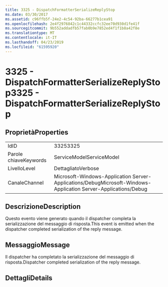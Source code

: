 ```yaml
---
title: 3325 - DispatchFormatterSerializeReplyStop
ms.date: 03/30/2017
ms.assetid: c96ffb5f-24e2-4c54-92ba-66277b1cea91
ms.openlocfilehash: 2e4f2976842c1c44332ccfc32ee70d930d1fe41f
ms.sourcegitcommit: 9b552addadfb57fab0b9e7852ed4f1f1b8a42f8e
ms.translationtype: MT
ms.contentlocale: it-IT
ms.lasthandoff: 04/23/2019
ms.locfileid: "61595920"
---
```

# <a name="3325---dispatchformatterserializereplystop"></a><span data-ttu-id="2abe9-102">3325 - DispatchFormatterSerializeReplyStop</span><span class="sxs-lookup"><span data-stu-id="2abe9-102">3325 - DispatchFormatterSerializeReplyStop</span></span>
## <a name="properties"></a><span data-ttu-id="2abe9-103">Proprietà</span><span class="sxs-lookup"><span data-stu-id="2abe9-103">Properties</span></span>  
  
|||  
|-|-|  
|<span data-ttu-id="2abe9-104">Id</span><span class="sxs-lookup"><span data-stu-id="2abe9-104">ID</span></span>|<span data-ttu-id="2abe9-105">3325</span><span class="sxs-lookup"><span data-stu-id="2abe9-105">3325</span></span>|  
|<span data-ttu-id="2abe9-106">Parole chiave</span><span class="sxs-lookup"><span data-stu-id="2abe9-106">Keywords</span></span>|<span data-ttu-id="2abe9-107">ServiceModel</span><span class="sxs-lookup"><span data-stu-id="2abe9-107">ServiceModel</span></span>|  
|<span data-ttu-id="2abe9-108">Livello</span><span class="sxs-lookup"><span data-stu-id="2abe9-108">Level</span></span>|<span data-ttu-id="2abe9-109">Dettagliato</span><span class="sxs-lookup"><span data-stu-id="2abe9-109">Verbose</span></span>|  
|<span data-ttu-id="2abe9-110">Canale</span><span class="sxs-lookup"><span data-stu-id="2abe9-110">Channel</span></span>|<span data-ttu-id="2abe9-111">Microsoft-Windows-Application Server-Applications/Debug</span><span class="sxs-lookup"><span data-stu-id="2abe9-111">Microsoft-Windows-Application Server-Applications/Debug</span></span>|  
  
## <a name="description"></a><span data-ttu-id="2abe9-112">Descrizione</span><span class="sxs-lookup"><span data-stu-id="2abe9-112">Description</span></span>  
 <span data-ttu-id="2abe9-113">Questo evento viene generato quando il dispatcher completa la serializzazione del messaggio di risposta.</span><span class="sxs-lookup"><span data-stu-id="2abe9-113">This event is emitted when the dispatcher completed serialization of the reply message.</span></span>  
  
## <a name="message"></a><span data-ttu-id="2abe9-114">Messaggio</span><span class="sxs-lookup"><span data-stu-id="2abe9-114">Message</span></span>  
 <span data-ttu-id="2abe9-115">Il dispatcher ha completato la serializzazione del messaggio di risposta.</span><span class="sxs-lookup"><span data-stu-id="2abe9-115">Dispatcher completed serialization of the reply message.</span></span>  
  
## <a name="details"></a><span data-ttu-id="2abe9-116">Dettagli</span><span class="sxs-lookup"><span data-stu-id="2abe9-116">Details</span></span>
